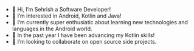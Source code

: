 - 👋 Hi, I’m Sehrish a Software Developer!
- 👀 I’m interested in Android, Kotlin and Java!
- 🌱 I’m currently super enthusiatic about learning new technologies and languages in the Android world. 
- 🌌 In the past year I have been advancing my Kotlin skills!
- 💞️ I’m looking to collaborate on open source side projects.


<!---
sehri18/sehri18 is a ✨ special ✨ repository because its `README.md` (this file) appears on your GitHub profile.
You can click the Preview link to take a look at your changes.
--->
